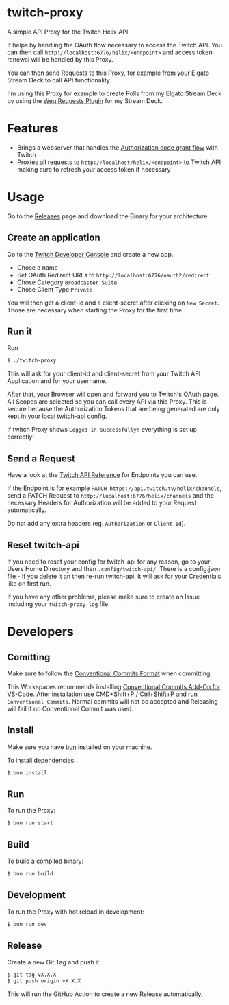 # twitch-proxy

A simple API Proxy for the Twitch Helix API.

It helps by handling the OAuth flow necessary to access the Twitch API. You can then call `http://localhost:6776/helix/<endpoint>` and access token renewal will be handled by this Proxy.

You can then send Requests to this Proxy, for example from your Elgato Stream Deck to call API functionality.

I'm using this Proxy for example to create Polls from my Elgato Stream Deck by using the [Weg Requests Plugin](https://apps.elgato.com/plugins/gg.datagram.web-requests) for my Stream Deck.

# Features

- Brings a webserver that handles the [Authorization code grant flow](https://dev.twitch.tv/docs/authentication/getting-tokens-oauth/#authorization-code-grant-flow) with Twitch
- Proxies all requests to `http://localhost/helix/<endpoint>` to Twitch API making sure to refresh your access token if necessary

# Usage

Go to the [Releases](https://github.com/enyineer/twitch-api-proxy/releases) page and download the Binary for your architecture.

## Create an application

Go to the [Twitch Developer Console](https://dev.twitch.tv/console/apps) and create a new app.

- Chose a name
- Set OAuth Redirect URLs to `http://localhost:6776/oauth2/redirect`
- Chose Category `Broadcaster Suite`
- Chose Client Type `Private`

You will then get a client-id and a client-secret after clicking on `New Secret`. Those are necessary when starting the Proxy for the first time.

## Run it

Run

```bash
$ ./twitch-proxy
```

This will ask for your client-id and client-secret from your Twitch API Application and for your username.

After that, your Browser will open and forward you to Twitch's OAuth page. All Scopes are selected so you can call every API via this Proxy. This is secure because the Authorization Tokens that are being generated are only kept in your local twitch-api config.

If twitch Proxy shows `Logged in successfully!` everything is set up correctly!

## Send a Request

Have a look at the [Twitch API Reference](https://dev.twitch.tv/docs/api/reference/) for Endpoints you can use.

If the Endpoint is for example `PATCH https://api.twitch.tv/helix/channels`, send a PATCH Request to `http://localhost:6776/helix/channels` and the necessary Headers for Authorization will be added to your Request automatically.

Do not add any extra headers (eg. `Authorization` or `Client-Id`).

## Reset twitch-api

If you need to reset your config for twitch-api for any reason, go to your Users Home Directory and then `.config/twitch-api/`. There is a config.json file - if you delete it an then re-run twitch-api, it will ask for your Credentials like on first run.

If you have any other problems, please make sure to create an Issue including your `twitch-proxy.log` file.

# Developers

## Comitting

Make sure to follow the [Conventional Commits Format](https://www.conventionalcommits.org/en/v1.0.0/) when committing.

This Workspaces recommends installing [Conventional Commits Add-On for VS-Code](https://marketplace.visualstudio.com/items?itemName=vivaxy.vscode-conventional-commits). After installation use CMD+Shift+P / Ctrl+Shift+P and run `Conventional Commits`. Normal commits will not be accepted and Releasing will fail if no Conventional Commit was used.

## Install

Make sure you have [bun](https://bun.sh) installed on your machine.

To install dependencies:

```bash
$ bun install
```

## Run

To run the Proxy:

```bash
$ bun run start
```

## Build

To build a compiled binary:

```bash
$ bun run build
```

## Development

To run the Proxy with hot reload in development:

```bash
$ bun run dev
```

## Release

Create a new Git Tag and push it

```bash
$ git tag vX.X.X
$ git push origin vX.X.X
```

This will run the GitHub Action to create a new Release automatically.

